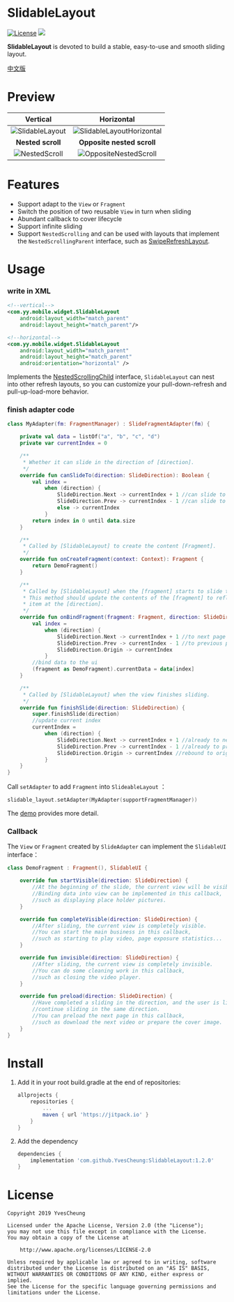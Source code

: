 # SlidableLayout

[![License](https://img.shields.io/badge/License%20-Apache%202-337ab7.svg)](https://www.apache.org/licenses/LICENSE-2.0)  [![](https://jitpack.io/v/YvesCheung/SlidableLayout.svg)](https://jitpack.io/#YvesCheung/SlidableLayout)

**SlidableLayout** is devoted to build a stable, easy-to-use and smooth sliding layout.

[中文版](README_CN.md)

Preview
========
|  **Vertical**   |  **Horizontal**  |
| :----:  | :----: |
| ![SlidableLayout][1]  | ![SlidableLayoutHorizontal][2] |
|  **Nested scroll**  |  **Opposite nested scroll**  |
| ![NestedScroll][3]  | ![OppositeNestedScroll][4] |

Features
========

- Support adapt to the `View` or `Fragment`
- Switch the position of two reusable `View` in turn when sliding
- Abundant callback to cover lifecycle
- Support infinite sliding
- Support `NestedScrolling` and can be used with layouts that implement the `NestedScrollingParent` interface, such as [SwipeRefreshLayout][5].

Usage
========

### write in XML
```xml
<!--vertical-->
<com.yy.mobile.widget.SlidableLayout
    android:layout_width="match_parent"
    android:layout_height="match_parent"/>

<!--horizontal-->
<com.yy.mobile.widget.SlidableLayout 
    android:layout_width="match_parent"
    android:layout_height="match_parent"
    android:orientation="horizontal" />
```

Implements the [NestedScrollingChild][6] interface, `SlidableLayout` can nest into other refresh layouts, so you can customize your pull-down-refresh and pull-up-load-more behavior.

### finish adapter code


```kotlin
class MyAdapter(fm: FragmentManager) : SlideFragmentAdapter(fm) {

    private val data = listOf("a", "b", "c", "d")
    private var currentIndex = 0

    /**
     * Whether it can slide in the direction of [direction].
     */
    override fun canSlideTo(direction: SlideDirection): Boolean {
        val index =
            when (direction) {
                SlideDirection.Next -> currentIndex + 1 //can slide to next page
                SlideDirection.Prev -> currentIndex - 1 //can slide to previous page
                else -> currentIndex
            }
        return index in 0 until data.size
    }

    /**
     * Called by [SlidableLayout] to create the content [Fragment].
     */
    override fun onCreateFragment(context: Context): Fragment {
        return DemoFragment()
    }

    /**
     * Called by [SlidableLayout] when the [fragment] starts to slide to visible.
     * This method should update the contents of the [fragment] to reflect the
     * item at the [direction].
     */
    override fun onBindFragment(fragment: Fragment, direction: SlideDirection) {
        val index =
            when (direction) {
                SlideDirection.Next -> currentIndex + 1 //to next page
                SlideDirection.Prev -> currentIndex - 1 //to previous page
                SlideDirection.Origin -> currentIndex
            }
        //bind data to the ui
        (fragment as DemoFragment).currentData = data[index]
    }

    /**
     * Called by [SlidableLayout] when the view finishes sliding.
     */
    override fun finishSlide(direction: SlideDirection) {
        super.finishSlide(direction)
        //update current index
        currentIndex =
            when (direction) {
                SlideDirection.Next -> currentIndex + 1 //already to next page
                SlideDirection.Prev -> currentIndex - 1 //already to previous page
                SlideDirection.Origin -> currentIndex //rebound to origin page
            }
    }
}
```

Call `setAdapter` to add `Fragment` into `SlideableLayout` ：

```kotlin
slidable_layout.setAdapter(MyAdapter(supportFragmentManager))
```

The [demo][7] provides more detail.

### Callback

The `View` or `Fragment` created by `SlideAdapter` can implement the `SlidableUI` interface：

```kotlin
class DemoFragment : Fragment(), SlidableUI {

    override fun startVisible(direction: SlideDirection) {
        //At the beginning of the slide, the current view will be visible.
        //Binding data into view can be implemented in this callback,
        //such as displaying place holder pictures.
    }

    override fun completeVisible(direction: SlideDirection) {
        //After sliding, the current view is completely visible.
        //You can start the main business in this callback,
        //such as starting to play video, page exposure statistics...
    }

    override fun invisible(direction: SlideDirection) {
        //After sliding, the current view is completely invisible.
        //You can do some cleaning work in this callback,
        //such as closing the video player.
    }

    override fun preload(direction: SlideDirection) {
        //Have completed a sliding in the direction, and the user is likely to
        //continue sliding in the same direction. 
        //You can preload the next page in this callback,
        //such as download the next video or prepare the cover image.
    }
}
```

Install
========

1. Add it in your root build.gradle at the end of repositories:
    ```groovy
    allprojects {
    	repositories {
    		...
    		maven { url 'https://jitpack.io' }
    	}
    }
    ```

2. Add the dependency
    ```groovy
    dependencies {
        implementation 'com.github.YvesCheung:SlidableLayout:1.2.0'
    }
    ```


License
========

    Copyright 2019 YvesCheung
    
    Licensed under the Apache License, Version 2.0 (the "License");
    you may not use this file except in compliance with the License.
    You may obtain a copy of the License at
    
        http://www.apache.org/licenses/LICENSE-2.0
    
    Unless required by applicable law or agreed to in writing, software
    distributed under the License is distributed on an "AS IS" BASIS,
    WITHOUT WARRANTIES OR CONDITIONS OF ANY KIND, either express or implied.
    See the License for the specific language governing permissions and
    limitations under the License.


  [1]: https://raw.githubusercontent.com/YvesCheung/SlidableLayout/master/material/slidableLayout.gif
  [2]: https://github.com/YvesCheung/SlidableLayout/raw/master/material/SlidableLayoutHorizontal.gif
  [3]: https://raw.githubusercontent.com/YvesCheung/SlidableLayout/master/material/NestedScroll.gif
  [4]: https://raw.githubusercontent.com/YvesCheung/SlidableLayout/master/material/OppositeNestedScroll.gif
  [5]: https://developer.android.com/reference/android/support/v4/widget/SwipeRefreshLayout
  [6]: https://developer.android.com/reference/android/support/v4/view/NestedScrollingChild
  [7]: https://github.com/YvesCheung/SlidableLayout/tree/master/app/src/main/java/com/yy/mobile/slidablelayout
